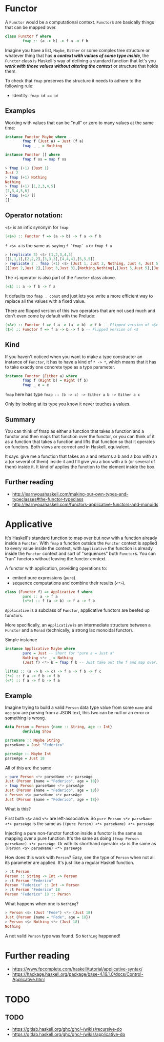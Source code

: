 # Functor

A ```Functor``` would be a computational context.
```Functor```s are basically things that can be mapped over.

```haskell
class Functor f where
        fmap :: (a -> b) -> f a -> f b
```

Imagine you have a list, ```Maybe```, ```Either``` or some complex tree structure or whatever thing that has ***a context with values of some type inside***, the ```Functor``` class is Haskell's way of defining a standard function that let's you ***work with those values without altering the context*** or structure that holds them.

To check that ```fmap``` preserves the structure it needs to adhere to the following rule:
- Identity: ```fmap id == id```

## Examples

Working with values that can be "null" or zero to many values at the same time:

```haskell
instance Functor Maybe where
        fmap f (Just a) = Just (f a)
        fmap _ _ = Nothing

instance Functor [] where
        fmap f xs = map f xs
```

```haskell
> fmap (+1) (Just 1)
Just 2
> fmap (+1) Nothing
Nothing
> fmap (+1) [1,2,3,4,5]
[2,3,4,5,6]
> fmap (+1) []
[]
```

## Operator notation:

```<$>``` is an infix synonym for ```fmap```

```haskell
(<$>) :: Functor f => (a -> b) -> f a -> f b
```

```f <$> a``` is the same as saying ```f `fmap` a``` or ```fmap f a```

```haskell
> (replicate 3) <$> [1,2,3,4,5]
[[1,1,1],[2,2,2],[3,3,3],[4,4,4],[5,5,5]]
> replicate 2 . fmap (+1) <$> [Just 1, Just 2, Nothing, Just 4, Just 5]
[[Just 2,Just 2],[Just 3,Just 3],[Nothing,Nothing],[Just 5,Just 5],[Just 6,Just 6]]
```

The ```<$``` operator is also part of the ```Functor``` class above.
```haskell
(<$) :: a -> f b -> f a
```
It defaults too ```fmap . const``` and just lets you write a more efficient way to replace all the values with a fixed value.

There are flipped version of this two operators that are not used much and don't even come by default with the Prelude:
```haskell
(<&>) :: Functor f => f a -> (a -> b) -> f b -- Flipped version of <$>
($>) :: Functor f => f a -> b -> f b -- Flipped version of <$
```

## Kind

If you haven't noticed when you want to make a type constructor an instance of ```Functor```, it has to have a kind of ```* -> *```, which means that it has to take exactly one concrete type as a type parameter.

```haskell
instance Functor (Either a) where
        fmap f (Right b) = Right (f b)
        fmap _ e = e
```

```fmap``` here has type ```fmap :: (b -> c) -> Either a b -> Either a c```

Only by looking at its type you know it never touches ```a``` values.

## Summary

You can think of fmap as either a function that takes a function and a functor and then maps that function over the functor, or you can think of it as a function that takes a function and lifts that function so that it operates on functors. Both views are correct and in Haskell, equivalent.

It says: give me a function that takes an a and returns a b and a box with an a (or several of them) inside it and I'll give you a box with a b (or several of them) inside it. It kind of applies the function to the element inside the box.

## Further reading

- http://learnyouahaskell.com/making-our-own-types-and-typeclasses#the-functor-typeclass
- http://learnyouahaskell.com/functors-applicative-functors-and-monoids

# Applicative

It's Haskell's standard function to map over but now with a function already inside a ```Functor```. With ```fmap``` a function outside the ```Functor``` context is applied to every value inside the context, with ```Applicative``` the function is already inside the ```Functor``` context and sort of "sequences" both ```Functor```s. You can "run" functors without leaving the functor context.

A functor with application, providing operations to:
- embed pure expressions (```pure```).
- sequence computations and combine their results (```<*>```).

```haskell
class (Functor f) => Applicative f where
        pure :: a -> f a
        (<*>) :: f (a -> b) -> f a -> f b
```

```Applicative``` is a subclass of ```Functor```, applicative functors are beefed up functors.

More specifically, an ```Applicative``` is an intermediate structure between a ```Functor``` and a ```Monad``` (technically, a strong lax monoidal functor).



Simple instance
```haskell
instance Applicative Maybe where
        pure = Just -- Short for "pure a = Just a"
        Nothing <*> _ = Nothing
        (Just f) <*> b = fmap f b -- Just take out the f and map over.
```

```haskell
liftA2 :: (a -> b -> c) -> f a -> f b -> f c 
(*>) :: f a -> f b -> f b
(<*) :: f a -> f b -> f a 
```

## Example

Imagine trying to build a valid ```Person``` data type value from some ```name``` and ```age``` you are parsing from a JSON text, this two can be null or an error or something is wrong.

```haskell
data Person = Person {name :: String, age :: Int}
        deriving Show

parseName :: Maybe String
parseName = Just "Federico"

parseAge :: Maybe Int
parseAge = Just 18
```

All of this are the same
```haskell
> pure Person <*> parseName <*> parseAge
Just (Person {name = "Federico", age = 18})
> fmap Person parseName <*> parseAge
Just (Person {name = "Federico", age = 18})
> Person <$> parseName <*> parseAge
Just (Person {name = "Federico", age = 18})
```

What is this?

First both ```<$>``` and ```<*>``` are left-associative. So ```pure Person <*> parseName <*> parseAge``` is the same as ```((pure Person) <*> parseName) <*> parseAge```.

Injecting a pure non-functor function inside a functor is the same as mapping over a pure function. It's the same as doing ```(fmap Person parseName) <*> parseAge```. Or with its shorthand operator ```<$>``` is the same as ```(Person <$> parseName) <*> parseAge```

How does this work with ```Person```? Easy, see the type of ```Person``` when not all its parameter are applied. It's just like a regular Haskell function.

```haskell
> :t Person
Person :: String -> Int -> Person
> :t Person "Federico"
Person "Federico" :: Int -> Person
> :t Person "Federico" 18
Person "Federico" 18 :: Person
```

What happens when one is ```Nothing```?

```haskell
> Person <$> (Just "Fede") <*> (Just 18)
Just (Person {name = "Fede", age = 18})
> Person <$> Nothing <*> (Just 18)
Nothing
```

A not valid ```Person``` type was found. So ```Nothing``` happened!

# Further reading

- https://www.fpcomplete.com/haskell/tutorial/applicative-syntax/
- https://hackage.haskell.org/package/base-4.16.1.0/docs/Control-Applicative.html

# TODO

## TODO
- https://gitlab.haskell.org/ghc/ghc/-/wikis/recursive-do
- https://gitlab.haskell.org/ghc/ghc/-/wikis/applicative-do
